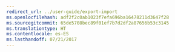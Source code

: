 ```yaml
---
redirect_url: ../user-guide/export-import
ms.openlocfilehash: adf2f2c0ab1023f7efa696ba16478211d3647f28
ms.sourcegitcommit: 65de5708bec89f01ef7b7d2df2a87656b53c3145
ms.translationtype: HT
ms.contentlocale: es-ES
ms.lasthandoff: 07/21/2017
---
```

